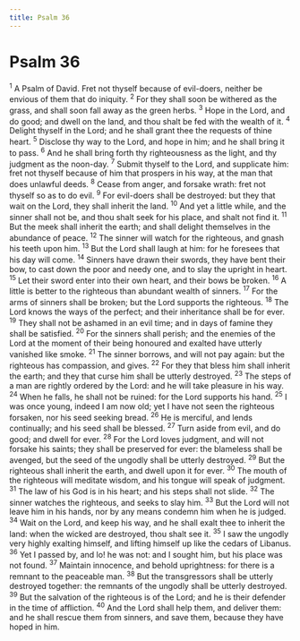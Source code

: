 ```yaml
---
title: Psalm 36
---
```

# Psalm 36

<sup>1</sup> A Psalm of David. Fret not thyself because of evil-doers, neither be envious of them that do iniquity. <sup>2</sup> For they shall soon be withered as the grass, and shall soon fall away as the green herbs. <sup>3</sup> Hope in the Lord, and do good; and dwell on the land, and thou shalt be fed with the wealth of it. <sup>4</sup> Delight thyself in the Lord; and he shall grant thee the requests of thine heart. <sup>5</sup> Disclose thy way to the Lord, and hope in him; and he shall bring it to pass. <sup>6</sup> And he shall bring forth thy righteousness as the light, and thy judgment as the noon-day. <sup>7</sup> Submit thyself to the Lord, and supplicate him: fret not thyself because of him that prospers in his way, at the man that does unlawful deeds. <sup>8</sup> Cease from anger, and forsake wrath: fret not thyself so as to do evil. <sup>9</sup> For evil-doers shall be destroyed: but they that wait on the Lord, they shall inherit the land. <sup>10</sup> And yet a little while, and the sinner shall not be, and thou shalt seek for his place, and shalt not find it. <sup>11</sup> But the meek shall inherit the earth; and shall delight themselves in the abundance of peace. <sup>12</sup> The sinner will watch for the righteous, and gnash his teeth upon him. <sup>13</sup> But the Lord shall laugh at him: for he foresees that his day will come. <sup>14</sup> Sinners have drawn their swords, they have bent their bow, to cast down the poor and needy one, and to slay the upright in heart. <sup>15</sup> Let their sword enter into their own heart, and their bows be broken. <sup>16</sup> A little is better to the righteous than abundant wealth of sinners. <sup>17</sup> For the arms of sinners shall be broken; but the Lord supports the righteous. <sup>18</sup> The Lord knows the ways of the perfect; and their inheritance shall be for ever. <sup>19</sup> They shall not be ashamed in an evil time; and in days of famine they shall be satisfied. <sup>20</sup> For the sinners shall perish; and the enemies of the Lord at the moment of their being honoured and exalted have utterly vanished like smoke. <sup>21</sup> The sinner borrows, and will not pay again: but the righteous has compassion, and gives. <sup>22</sup> For they that bless him shall inherit the earth; and they that curse him shall be utterly destroyed. <sup>23</sup> The steps of a man are rightly ordered by the Lord: and he will take pleasure in his way. <sup>24</sup> When he falls, he shall not be ruined: for the Lord supports his hand. <sup>25</sup> I was once young, indeed I am now old; yet I have not seen the righteous forsaken, nor his seed seeking bread. <sup>26</sup> He is merciful, and lends continually; and his seed shall be blessed. <sup>27</sup> Turn aside from evil, and do good; and dwell for ever. <sup>28</sup> For the Lord loves judgment, and will not forsake his saints; they shall be preserved for ever: the blameless shall be avenged, but the seed of the ungodly shall be utterly destroyed. <sup>29</sup> But the righteous shall inherit the earth, and dwell upon it for ever. <sup>30</sup> The mouth of the righteous will meditate wisdom, and his tongue will speak of judgment. <sup>31</sup> The law of his God is in his heart; and his steps shall not slide. <sup>32</sup> The sinner watches the righteous, and seeks to slay him. <sup>33</sup> But the Lord will not leave him in his hands, nor by any means condemn him when he is judged. <sup>34</sup> Wait on the Lord, and keep his way, and he shall exalt thee to inherit the land: when the wicked are destroyed, thou shalt see it. <sup>35</sup> I saw the ungodly very highly exalting himself, and lifting himself up like the cedars of Libanus. <sup>36</sup> Yet I passed by, and lo! he was not: and I sought him, but his place was not found. <sup>37</sup> Maintain innocence, and behold uprightness: for there is a remnant to the peaceable man. <sup>38</sup> But the transgressors shall be utterly destroyed together: the remnants of the ungodly shall be utterly destroyed. <sup>39</sup> But the salvation of the righteous is of the Lord; and he is their defender in the time of affliction. <sup>40</sup> And the Lord shall help them, and deliver them: and he shall rescue them from sinners, and save them, because they have hoped in him. 